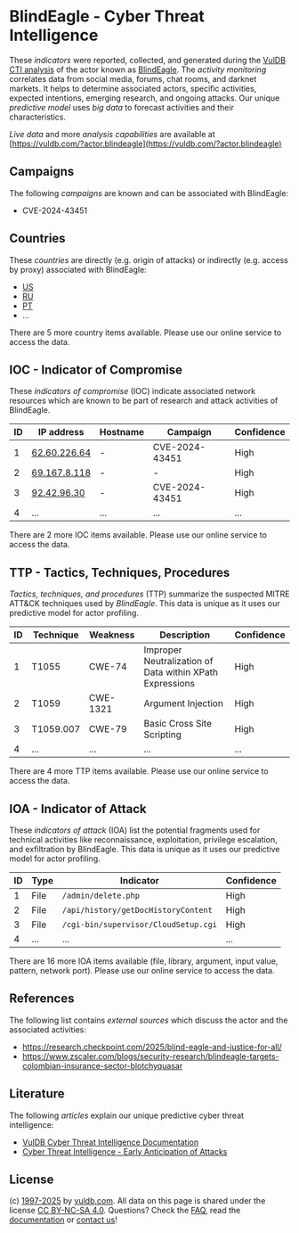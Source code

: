 # BlindEagle - Cyber Threat Intelligence

These _indicators_ were reported, collected, and generated during the [VulDB CTI analysis](https://vuldb.com/?kb.cti) of the actor known as [BlindEagle](https://vuldb.com/?actor.blindeagle). The _activity monitoring_ correlates data from social media, forums, chat rooms, and darknet markets. It helps to determine associated actors, specific activities, expected intentions, emerging research, and ongoing attacks. Our unique _predictive model_ uses _big data_ to forecast activities and their characteristics.

_Live data_ and more _analysis capabilities_ are available at [https://vuldb.com/?actor.blindeagle](https://vuldb.com/?actor.blindeagle)

## Campaigns

The following _campaigns_ are known and can be associated with BlindEagle:

* CVE-2024-43451

## Countries

These _countries_ are directly (e.g. origin of attacks) or indirectly (e.g. access by proxy) associated with BlindEagle:

* [US](https://vuldb.com/?country.us)
* [RU](https://vuldb.com/?country.ru)
* [PT](https://vuldb.com/?country.pt)
* ...

There are 5 more country items available. Please use our online service to access the data.

## IOC - Indicator of Compromise

These _indicators of compromise_ (IOC) indicate associated network resources which are known to be part of research and attack activities of BlindEagle.

ID | IP address | Hostname | Campaign | Confidence
-- | ---------- | -------- | -------- | ----------
1 | [62.60.226.64](https://vuldb.com/?ip.62.60.226.64) | - | CVE-2024-43451 | High
2 | [69.167.8.118](https://vuldb.com/?ip.69.167.8.118) | - | - | High
3 | [92.42.96.30](https://vuldb.com/?ip.92.42.96.30) | - | CVE-2024-43451 | High
4 | ... | ... | ... | ...

There are 2 more IOC items available. Please use our online service to access the data.

## TTP - Tactics, Techniques, Procedures

_Tactics, techniques, and procedures_ (TTP) summarize the suspected MITRE ATT&CK techniques used by _BlindEagle_. This data is unique as it uses our predictive model for actor profiling.

ID | Technique | Weakness | Description | Confidence
-- | --------- | -------- | ----------- | ----------
1 | T1055 | CWE-74 | Improper Neutralization of Data within XPath Expressions | High
2 | T1059 | CWE-1321 | Argument Injection | High
3 | T1059.007 | CWE-79 | Basic Cross Site Scripting | High
4 | ... | ... | ... | ...

There are 4 more TTP items available. Please use our online service to access the data.

## IOA - Indicator of Attack

These _indicators of attack_ (IOA) list the potential fragments used for technical activities like reconnaissance, exploitation, privilege escalation, and exfiltration by BlindEagle. This data is unique as it uses our predictive model for actor profiling.

ID | Type | Indicator | Confidence
-- | ---- | --------- | ----------
1 | File | `/admin/delete.php` | High
2 | File | `/api/history/getDocHistoryContent` | High
3 | File | `/cgi-bin/supervisor/CloudSetup.cgi` | High
4 | ... | ... | ...

There are 16 more IOA items available (file, library, argument, input value, pattern, network port). Please use our online service to access the data.

## References

The following list contains _external sources_ which discuss the actor and the associated activities:

* https://research.checkpoint.com/2025/blind-eagle-and-justice-for-all/
* https://www.zscaler.com/blogs/security-research/blindeagle-targets-colombian-insurance-sector-blotchyquasar

## Literature

The following _articles_ explain our unique predictive cyber threat intelligence:

* [VulDB Cyber Threat Intelligence Documentation](https://vuldb.com/?kb.cti)
* [Cyber Threat Intelligence - Early Anticipation of Attacks](https://www.scip.ch/en/?labs.20201022)

## License

(c) [1997-2025](https://vuldb.com/?kb.changelog) by [vuldb.com](https://vuldb.com/?kb.about). All data on this page is shared under the license [CC BY-NC-SA 4.0](https://creativecommons.org/licenses/by-nc-sa/4.0/). Questions? Check the [FAQ](https://vuldb.com/?kb.faq), read the [documentation](https://vuldb.com/?kb) or [contact us](https://vuldb.com/?contact)!
